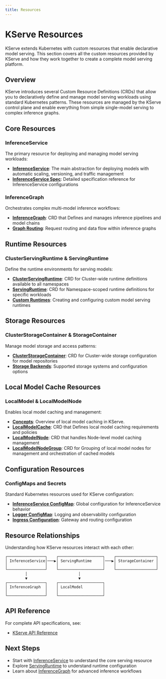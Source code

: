 ```yaml
---
title: Resources
---
```


# KServe Resources

KServe extends Kubernetes with custom resources that enable declarative model serving. This section covers all the custom resources provided by KServe and how they work together to create a complete model serving platform.

## Overview

KServe introduces several Custom Resource Definitions (CRDs) that allow you to declaratively define and manage model serving workloads using standard Kubernetes patterns. These resources are managed by the KServe control plane and enable everything from simple single-model serving to complex inference graphs.

## Core Resources

### InferenceService
The primary resource for deploying and managing model serving workloads:

- **[InferenceService](../../reference/api.md#inferenceservice)**: The main abstraction for deploying models with automatic scaling, versioning, and traffic management
- **[InferenceService Spec](../../reference/api.md#inferenceservice)**: Detailed specification reference for InferenceService configurations

### InferenceGraph
Orchestrates complex multi-model inference workflows:

- **[InferenceGraph](../../model-serving/inferencegraph/overview.md)**: CRD that Defines and manages inference pipelines and model chains
- **[Graph Routing](../../model-serving/inferencegraph/overview.md)**: Request routing and data flow within inference graphs

## Runtime Resources

### ClusterServingRuntime & ServingRuntime
Define the runtime environments for serving models:

- **[ClusterServingRuntime](servingruntime.md)**: CRD for Cluster-wide runtime definitions available to all namespaces
- **[ServingRuntime](servingruntime.md)**: CRD for Namespace-scoped runtime definitions for specific workloads
- **[Custom Runtimes](../../model-serving/predictive-inference/frameworks/custom-predictor/custom-predictor.md)**: Creating and configuring custom model serving runtimes

## Storage Resources

### ClusterStorageContainer & StorageContainer
Manage model storage and access patterns:

- **[ClusterStorageContainer](../../model-serving/storage/storage-containers/storage-containers.md)**: CRD for Cluster-wide storage configuration for model repositories
- **[Storage Backends](../../model-serving/storage/overview.md)**: Supported storage systems and configuration options

## Local Model Cache Resources

### LocalModel & LocalModelNode
Enables local model caching and management:
- **[Concepts](../../model-serving/generative-inference/modelcache/localmodel.md)**: Overview of local model caching in KServe.
- **[LocalModelCache](../../reference/api.md)**: CRD that Defines local model caching requirements and policies
- **[LocalModelNode](../../reference/api.md)**: CRD that handles Node-level model caching management
- **[LocalModelNodeGroup](../../reference/api.md)**: CRD for Grouping of local model nodes for management and orchestration of cached models

## Configuration Resources

### ConfigMaps and Secrets
Standard Kubernetes resources used for KServe configuration:

- **[InferenceService ConfigMap](../../admin-guide/configurations.md)**: Global configuration for InferenceService behavior
- **[Logger ConfigMap](../../admin-guide/configurations.md)**: Logging and observability configuration
- **[Ingress Configuration](../../admin-guide/configurations.md)**: Gateway and routing configuration

## Resource Relationships

Understanding how KServe resources interact with each other:

```
┌─────────────────┐    ┌────────────────────┐    ┌──────────────────┐
│ InferenceService│───▶│ ServingRuntime     │───▶│ StorageContainer │
│                 │    │                    │    │                  │
└─────────────────┘    └────────────────────┘    └──────────────────┘
         │                       │
         ▼                       ▼
┌─────────────────┐    ┌────────────────────┐
│ InferenceGraph  │    │ LocalModel         │
│                 │    │                    │
└─────────────────┘    └────────────────────┘
```


## API Reference

For complete API specifications, see:
- [KServe API Reference](../../reference/api.md)

## Next Steps

- Start with [InferenceService](../../getting-started/genai-first-isvc.md) to understand the core serving resource
- Explore [ServingRuntime](servingruntime.md) to understand runtime configuration
- Learn about [InferenceGraph](../../model-serving/inferencegraph/overview.md) for advanced inference workflows
